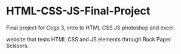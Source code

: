 # HTML-CSS-JS-Final-Project

Final project for Cogs 3, intro to HTML CSS JS photoshop and excel.
 
website that tests HTML CSS and JS elements through Rock Paper Scissors.

